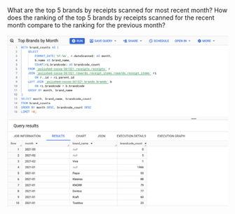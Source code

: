 What are the top 5 brands by receipts scanned for most recent month?
How does the ranking of the top 5 brands by receipts scanned for the recent month compare to the ranking for the previous month?

![Top Brands](./assets/Top_brands.png)
